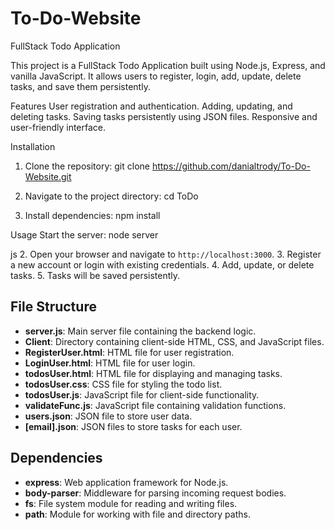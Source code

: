 # To-Do-Website
FullStack Todo Application

This project is a FullStack Todo Application built using Node.js, Express, and vanilla JavaScript.
 It allows users to register, login, add, update, delete tasks, and save them persistently.

Features
User registration and authentication.
Adding, updating, and deleting tasks.
Saving tasks persistently using JSON files.
Responsive and user-friendly interface.

Installation
1) Clone the repository:
 git clone https://github.com/danialtrody/To-Do-Website.git

2) Navigate to the project directory:
 cd ToDo

3) Install dependencies:
   npm install

Usage
Start the server:
 node server

js
2. Open your browser and navigate to `http://localhost:3000`.
3. Register a new account or login with existing credentials.
4. Add, update, or delete tasks.
5. Tasks will be saved persistently.

## File Structure
- **server.js**: Main server file containing the backend logic.
- **Client**: Directory containing client-side HTML, CSS, and JavaScript files.
- **RegisterUser.html**: HTML file for user registration.
- **LoginUser.html**: HTML file for user login.
- **todosUser.html**: HTML file for displaying and managing tasks.
- **todosUser.css**: CSS file for styling the todo list.
- **todosUser.js**: JavaScript file for client-side functionality.
- **validateFunc.js**: JavaScript file containing validation functions.
- **users.json**: JSON file to store user data.
- **[email].json**: JSON files to store tasks for each user.

## Dependencies
- **express**: Web application framework for Node.js.
- **body-parser**: Middleware for parsing incoming request bodies.
- **fs**: File system module for reading and writing files.
- **path**: Module for working with file and directory paths.






  

